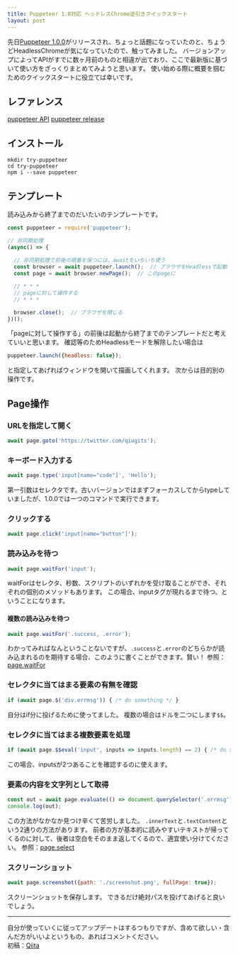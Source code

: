 ```yaml
---
title: Puppeteer 1.0対応 ヘッドレスChrome逆引きクイックスタート
layout: post
---
```

先日[Puppeteer 1.0.0][Puppeteer]がリリースされ、ちょっと話題になっていたのと、ちょうどHeadlessChromeが気になっていたので、触ってみました。
バージョンアップによってAPIがすでに数ヶ月前のものと相違が出ており、ここで最新版に基づいて使い方をざっくりまとめてみようと思います。
使い始める際に概要を掴むためのクイックスタートに役立てば幸いです。
<!--more-->

## レファレンス
[puppeteer API][puppeteer API]
[puppeteer release][puppeteer release]


## インストール
```shell
mkdir try-puppeteer
cd try-puppeteer
npm i --save puppeteer
```

## テンプレート
読み込みから終了までのだいたいのテンプレートです。

```js
const puppeteer = require('puppeteer');

// 非同期処理
(async() => {
  
  // 非同期処理で前後の順番を保つには、awaitをいちいち使う
  const browser = await puppeteer.launch();  // ブラウザをHeadlessで起動
  const page = await browser.newPage();  // このpageに

  // * * *
  // pageに対して操作する
  // * * *

  browser.close();  // ブラウザを閉じる
})();
```
「pageに対して操作する」の前後は起動から終了までのテンプレートだと考えていいと思います。
確認等のためHeadlessモードを解除したい場合は

```js
puppeteer.launch({headless: false});
```
と指定してあげればウィンドウを開いて描画してくれます。
次からは目的別の操作です。

## Page操作

### URLを指定して開く
```javascript
await page.goto('https://twitter.com/qiugits');
```

### キーボード入力する
```javascript
await page.type('input[name="code"]', 'Hello');
```
第一引数はセレクタです。古いバージョンではまずフォーカスしてからtypeしていましたが、1.0.0では一つのコマンドで実行できます。

### クリックする
```javascript
await page.click('input[name="button"]');
```

### 読み込みを待つ
```javascript
await page.waitFor('input');
```
waitForはセレクタ、秒数、スクリプトのいずれかを受け取ることができ、それぞれの個別のメソッドもあります。
この場合、inputタグが現れるまで待つ、ということになります。

#### 複数の読み込みを待つ
```javascript
await page.waitFor('.success, .error');
```
わかってみればなんということないですが、`.success`と`.error`のどちらかが読み込まれるのを期待する場合、このように書くことができます。賢い！
参照：[page.waitFor](https://github.com/GoogleChrome/puppeteer/issues/709)

### セレクタに当てはまる要素の有無を確認
```javascript
if (await page.$('div.errmsg')) { /* do something */ }
```
自分はif分に投げるために使ってました。
複数の場合はドルを二つにします`$$`。

### セレクタに当てはまる複数要素を処理
```javascript
if (await page.$$eval('input', inputs => inputs.length) == 2) { /* do something */ }
```
この場合、inputsが2つあることを確認するのに使えます。

### 要素の内容を文字列として取得
```javascript
const out = await page.evaluate(() => document.querySelector('.errmsg').innerText);
console.log(out);
```
この方法がなかなか見つけ辛くて苦労しました。
`.innerText`と`.textContent`という2通りの方法があります。
前者の方が基本的に読みやすいテキストが帰ってくるのに対して、後者は空白をそのまま返してくるので、適宜使い分けてください。
参照：[page.select](https://github.com/GoogleChrome/puppeteer/issues/489)

### スクリーンショット
```javascript
await page.screenshot({path: './screenshot.png', fullPage: true});
```
スクリーンショットを保存します。
できるだけ絶対パスを投げてあげると良いでしょう。


---
自分が使っていくに従ってアップデートはするつもりですが、含めて欲しい・含んだ方がいいよというもの、あればコメントください。  
初稿：[Qiita](https://qiita.com/qiugits/items/ad1e2de07237ced141c4)



[Puppeteer]: https://github.com/GoogleChrome/puppeteer
[puppeteer API]: https://github.com/GoogleChrome/puppeteer/blob/master/docs/api.md#pageselectselector-values
[puppeteer release]: https://github.com/GoogleChrome/puppeteer/releases
